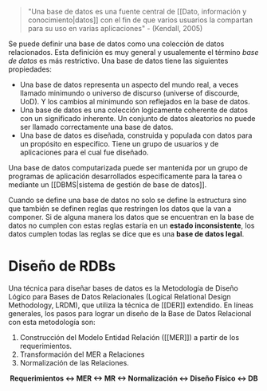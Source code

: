 >"Una base de datos es una fuente central de [[Dato, información y conocimiento|datos]] con el fin de que varios usuarios la compartan para su uso en varias aplicaciones" - (Kendall, 2005)

Se puede definir una base de datos como una colección de datos relacionados. Esta definición es muy general y usualemente el término *base de datos* es más restrictivo. Una base de datos tiene las siguientes propiedades:
- Una base de datos representa un aspecto del mundo real, a veces llamado minimundo o universo de discurso (universe of discourde, UoD). Y los cambios al minimundo son reflejados en la base de datos.
- Una base de datos es una colección logicamente coherente de datos con un significado inherente. Un conjunto de datos aleatorios no puede ser llamado correctamente una base de datos.
- Una base de datos es diseñada, construida y populada con datos para un propósito en especifico. Tiene un grupo de usuarios y de aplicaciones para el cual fue diseñado.

Una base de datos computarizada puede ser mantenida por un grupo de programas de aplicación desarrollados especificamente para la tarea o mediante un [[DBMS|sistema de gestión de base de datos]].

Cuando se define una base de datos no solo se define la estructura sino que también se definen reglas que restringen los datos que la van a componer. Si de alguna manera los datos que se encuentran en la base de datos no cumplen con estas reglas estaría en un **estado inconsistente**, los datos cumplen todas las reglas se dice que es una **base de datos legal**.

# Diseño de RDBs
Una técnica para diseñar bases de datos es la Metodología de Diseño Lógico para Bases de Datos Relacionales (Logical Relational Design Methodology, LRDM), que utiliza la técnica de [[DER]] extendido. En líneas generales, los pasos para lograr un diseño de la Base de Datos Relacional con esta metodología son:
1. Construcción del Modelo Entidad Relación ([[MER]]) a partir de los requerimientos.
2. Transformación del MER a Relaciones
3. Normalización de las Relaciones.

<center><b>
	Requerimientos ←> MER ←> MR ←> Normalización ←> Diseño Físico ←> DB
</b></center>
